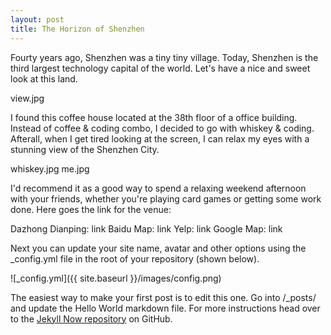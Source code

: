 ```yaml
---
layout: post
title: The Horizon of Shenzhen
---
```


Fourty years ago, Shenzhen was a tiny tiny village. Today, Shenzhen is the third largest technology capital of the world. Let's have a nice and sweet look at this land.

view.jpg

I found this coffee house located at the 38th floor of a office building. Instead of coffee & coding combo, I decided to go with whiskey & coding. Afterall, when I get tired looking at the screen, I can relax my eyes with a stunning view of the Shenzhen City.

whiskey.jpg
me.jpg

I'd recommend it as a good way to spend a relaxing weekend afternoon with your friends, whether you're playing card games or getting some work done. Here goes the link for the venue:

Dazhong Dianping: link
Baidu Map: link
Yelp: link
Google Map: link

Next you can update your site name, avatar and other options using the _config.yml file in the root of your repository (shown below).

![_config.yml]({{ site.baseurl }}/images/config.png)

The easiest way to make your first post is to edit this one. Go into /_posts/ and update the Hello World markdown file. For more instructions head over to the [Jekyll Now repository](https://github.com/barryclark/jekyll-now) on GitHub.